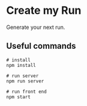 # Create my Run

Generate your next run.

## Useful commands

```
# install
npm install

# run server
npm run server

# run front end
npm start
```
